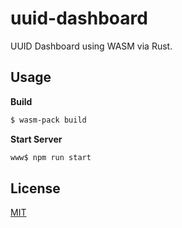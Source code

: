 # uuid-dashboard

UUID Dashboard using WASM via Rust.

## Usage

**Build**
```bash
$ wasm-pack build
```

**Start Server**

```bash
www$ npm run start 
```

## License

[MIT](LICENSE)
